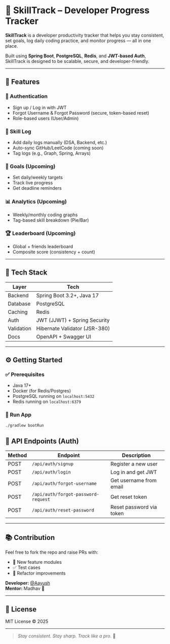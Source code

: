# 🧠 SkillTrack – Developer Progress Tracker

**SkillTrack** is a developer productivity tracker that helps you stay consistent, set goals, log daily coding practice, and monitor progress — all in one place.

Built using **Spring Boot**, **PostgreSQL**, **Redis**, and **JWT-based Auth**, SkillTrack is designed to be scalable, secure, and developer-friendly.

---

## 🚀 Features

### 🔐 Authentication
- Sign up / Log in with JWT
- Forgot Username & Forgot Password (secure, token-based reset)
- Role-based users (User/Admin)

### 📘 Skill Log
- Add daily logs manually (DSA, Backend, etc.)
- Auto-sync GitHub/LeetCode (coming soon)
- Tag logs (e.g., Graph, Spring, Arrays)

### 🎯 Goals (Upcoming)
- Set daily/weekly targets
- Track live progress
- Get deadline reminders

### 📊 Analytics (Upcoming)
- Weekly/monthly coding graphs
- Tag-based skill breakdown (Pie/Bar)

### 🏆 Leaderboard (Upcoming)
- Global + friends leaderboard
- Composite score (consistency + count)

---

## 🧰 Tech Stack

| Layer      | Tech                         |
|------------|------------------------------|
| Backend    | Spring Boot 3.2+, Java 17     |
| Database   | PostgreSQL                   |
| Caching    | Redis                        |
| Auth       | JWT (JJWT) + Spring Security |
| Validation | Hibernate Validator (JSR-380) |
| Docs       | OpenAPI + Swagger UI         |

---

## ⚙️ Getting Started

### ✅ Prerequisites
- Java 17+
- Docker (for Redis/Postgres)
- PostgreSQL running on `localhost:5432`
- Redis running on `localhost:6379`

### 🔧 Run App

```bash
./gradlew bootRun
```

## 🔑 API Endpoints (Auth)

| Method | Endpoint                          | Description                  |
|--------|-----------------------------------|------------------------------|
| POST   | `/api/auth/signup`               | Register a new user         |
| POST   | `/api/auth/login`                | Log in and get JWT          |
| POST   | `/api/auth/forgot-username`      | Get username from email     |
| POST   | `/api/auth/forgot-password-request` | Get reset token         |
| POST   | `/api/auth/reset-password`       | Reset password via token    |

---

## 📚 Contribution

Feel free to fork the repo and raise PRs with:

- 🧩 New feature modules  
- ✅ Test cases  
- 🧼 Refactor improvements  

**Developer:** [@Aayush](#)  
**Mentor:** Madhav 🤖

---

## 📜 License

MIT License © 2025

---

> _Stay consistent. Stay sharp. Track like a pro._ 🚀

